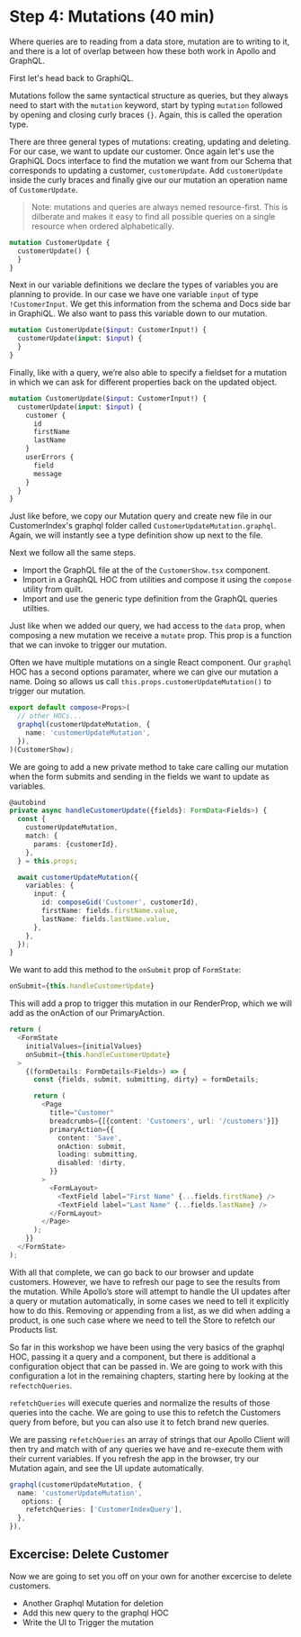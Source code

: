 # Step 4: Mutations (40 min)

Where queries are to reading from a data store, mutation are to writing to it, and there is a lot of overlap between how these both work in Apollo and GraphQL.

First let's head back to GraphiQL.

Mutations follow the same syntactical structure as queries, but they always need to start with the `mutation` keyword, start by typing `mutation` followed by opening and closing curly braces `{}`. Again, this is called the operation type.

There are three general types of mutations: creating, updating and deleting. For our case, we want to update our customer. Once again let's use the GraphiQL Docs interface to find the mutation we want from our Schema that corresponds to updating a customer, `customerUpdate`. Add `customerUpdate` inside the curly braces and finally give our our mutation an operation name of `CustomerUpdate`.

>Note: mutations and queries are always nemed resource-first. This is dilberate and makes it easy to find all possible queries on a single resource when ordered alphabetically. 

```graphql
mutation CustomerUpdate {
  customerUpdate() {
  }
}
```

Next in our variable definitions we declare the types of variables you are planning to provide. In our case we have one variable `input` of type `!CustomerInput`. We get this information from the schema and Docs side bar in GraphiQL. We also want to pass this variable down to our mutation. 

```graphql
mutation CustomerUpdate($input: CustomerInput!) {
  customerUpdate(input: $input) {
  }
}
```

Finally, like with a query, we’re also able to specify a fieldset for a mutation in which we can ask for different properties back on the updated object.  


```graphql
mutation CustomerUpdate($input: CustomerInput!) {
  customerUpdate(input: $input) {
    customer {
      id
      firstName
      lastName
    }
    userErrors {
      field
      message
    }
  }
}
```

Just like before, we copy our Mutation query and create new file in our CustomerIndex's graphql folder called `CustomerUpdateMutation.graphql`. Again, we will instantly see a type definition show up next to the file.

Next we follow all the same steps.

* Import the GraphQL file at the of the `CustomerShow.tsx` component.
* Import in a GraphQL HOC from utilities and compose it using the `compose` utility from quilt.
* Import and use the generic type definition from the GraphQL queries utilties.

Just like when we added our query, we had access to the `data` prop, when composing a new mutation we receive a `mutate` prop. This prop is a function that we can invoke to trigger our mutation. 

Often we have multiple mutations on a single React component. Our `graphql` HOC has a second options paramater, where we can give our mutation a name. Doing so allows us call `this.props.customerUpdateMutation()` to trigger our mutation. 

```ts
export default compose<Props>(
  // other HOCs...
  graphql(customerUpdateMutation, {
    name: 'customerUpdateMutation',
  }),
)(CustomerShow);
```

We are going to add a new private method to take care calling our mutation when the form submits and sending in the fields we want to update as variables.

```ts
@autobind
private async handleCustomerUpdate({fields}: FormData<Fields>) {
  const {
    customerUpdateMutation,
    match: {
      params: {customerId},
    },
  } = this.props;

  await customerUpdateMutation({
    variables: {
      input: {
        id: composeGid('Customer', customerId),
        firstName: fields.firstName.value,
        lastName: fields.lastName.value,
      },
    },
  });
}
```

We want to add this method to the `onSubmit` prop of `FormState`:

```ts
onSubmit={this.handleCustomerUpdate}
```

This will add a prop to trigger this mutation in our RenderProp, which we will add as the onAction of our PrimaryAction.

```ts
return (
  <FormState
    initialValues={initialValues}
    onSubmit={this.handleCustomerUpdate}
  >
    {(formDetails: FormDetails<Fields>) => {
      const {fields, submit, submitting, dirty} = formDetails;

      return (
        <Page
          title="Customer"
          breadcrumbs={[{content: 'Customers', url: '/customers'}]}
          primaryAction={{
            content: 'Save',
            onAction: submit,
            loading: submitting,
            disabled: !dirty,
          }}
        >
          <FormLayout>
            <TextField label="First Name" {...fields.firstName} />
            <TextField label="Last Name" {...fields.lastName} />
          </FormLayout>
        </Page>
      );
    }}
  </FormState>
);
```

With all that complete, we can go back to our browser and update customers. However, we have to refresh our page to see the results from the mutation. While Apollo’s store will attempt to handle the UI updates after a query or mutation automatically, in some cases we need to tell it explicitly how to do this. Removing or appending from a list, as we did when adding a product, is one such case where we need to tell the Store to refetch our Products list.

So far in this workshop we have been using the very basics of the graphql HOC, passing it a query and a component, but there is additional a configuration object that can be passed in. We are going to work with this configuration a lot in the remaining chapters, starting here by looking at the `refectchQueries`.

`refetchQueries` will execute queries and normalize the results of those queries into the cache. We are going to use this to refetch the Customers query from before, but you can also use it to fetch brand new queries.

We are passing `refetchQueries` an array of strings that our Apollo Client will then try and match with of any queries we have and re-execute them with their current variables. If you refresh the app in the browser, try our Mutation again, and see the UI update automatically.

```ts
graphql(customerUpdateMutation, {
  name: 'customerUpdateMutation',
   options: {
    refetchQueries: ['CustomerIndexQuery'],
  },
}),
```


## Excercise: Delete Customer

Now we are going to set you off on your own for another excercise to delete customers.

* Another Graphql Mutation for deletion
* Add this new query to the graphql HOC
* Write the UI to Trigger the mutation



